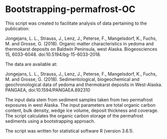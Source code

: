 # Bootstrapping-permafrost-OC

This script was created to facilitate analysis of data pertaining to the publication:

Jongejans, L. L., Strauss, J., Lenz, J., Peterse, F., Mangelsdorf, K., Fuchs, M. and Grosse, G. (2018). Organic matter characteristics in yedoma and thermokarst deposits on Baldwin Peninsula, west Alaska. Biogeosciences 15, 6033-6048. doi:10.5194/bg-15-6033-2018.

The data are available at: 

Jongejans, L. L., Strauss, J., Lenz, J., Peterse, F., Mangelsdorf, K., Fuchs, M. and Grosse, G. (2018). Sedimentological, biogeochemical and geochronological data of yedoma and thermokarst deposits in West-Alaska. PANGAEA, doi:10.1594/PANGAEA.892310

The input data stem from sediment samples taken from two permafrost exposures in west Alaska. The input parameters are total organic carbon content, bulk density, wedge ice volume, deposit thickness and coverage. The script calculates the organic carbon storage of the permafrost sediments using a bootstrapping approach.

The script was written for statistical software R (version 3.6.1).
